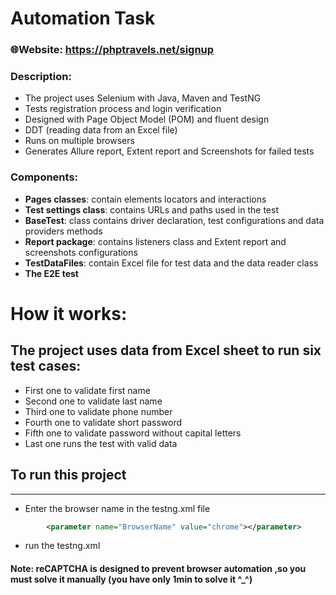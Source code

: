 # Automation Task
### 🌐Website: https://phptravels.net/signup

### Description:
* The project uses Selenium with Java, Maven and TestNG
* Tests registration process and login verification
* Designed with Page Object Model (POM) and fluent design
* DDT (reading data from an Excel file)
* Runs on multiple browsers
* Generates Allure report, Extent report and Screenshots for failed tests


### Components:
* **Pages classes**: contain elements locators and interactions
* **Test settings class**: contains URLs and paths used in the test
* **BaseTest**: class contains driver declaration, test configurations and data providers methods
* **Report package**: contains listeners class and Extent report and screenshots configurations
* **TestDataFiles**: contain Excel file for test data and the data reader class
* **The E2E test**

# How it works:
## The project uses data from Excel sheet to run six test cases:
* First one to validate first name
* Second one to validate last name
* Third one to validate phone number
* Fourth one to validate short password
* Fifth one to validate password without capital letters
* Last one runs the test with valid data


## To run this project
___
* Enter the browser name in the testng.xml file
```xml
        <parameter name="BrowserName" value="chrome"></parameter>
```

* run the testng.xml


#### Note: reCAPTCHA is designed to prevent browser automation ,so you must solve it manually (you have only 1min to solve it ^_^)
